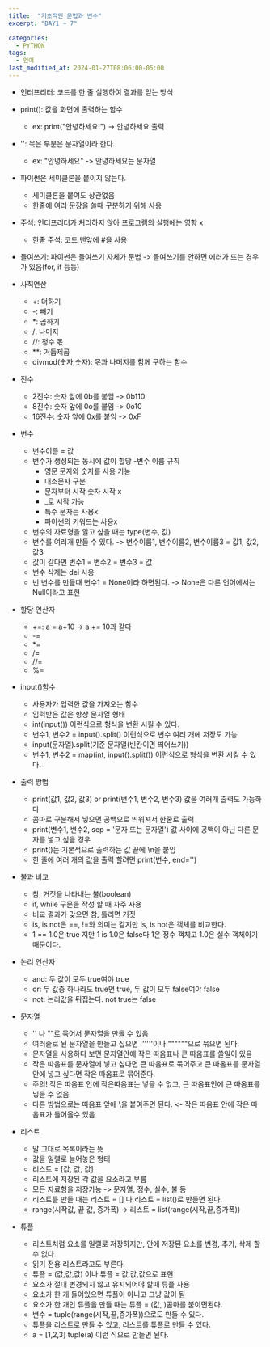 ```yaml
---
title:  "기초적인 문법과 변수"
excerpt: "DAY1 ~ 7"

categories:
  - PYTHON
tags:
  - 언어
last_modified_at: 2024-01-27T08:06:00-05:00
---
```


+ 인터프리터: 코드를 한 줄 실행하여 결과를 얻는 방식

+ print(): 값을 화면에 출력하는 함수
    - ex: print("안녕하세요!") -> 안녕하세요 출력

+ '': 묵은 부분은 문자열이라 한다.
    - ex: "안녕하세요" -> 안녕하세요는 문자열

+ 파이썬은 세미클론을 붙이지 않는다.
    - 세미클론을 붙여도 상관없음
    - 한줄에 여러 문장을 쓸때 구분하기 위해 사용

+ 주석: 인터프리터가 처리하지 않아 프로그램의 실행에는 영향 x
    - 한줄 주석: 코드 맨앞에 #을 사용

+ 들여쓰기: 파이썬은 들여쓰기 자체가 문법 -> 들여쓰기를 안하면 에러가 뜨는 경우가 있음(for, if 등등)

+ 사칙연산
    - +: 더하기
    - -: 빼기
    - *: 곱하기
    - /: 나머지
    - //: 정수 몫
    - **: 거듭제곱
    - divmod(숫자,숫자): 몫과 나머지를 함께 구하는 함수

+ 진수
    - 2진수: 숫자 앞에 0b를 붙임 -> 0b110
    - 8진수: 숫자 앞에 0o를 붙임 -> 0o10
    - 16진수: 숫자 앞에 0x를 붙임 -> 0xF

+ 변수
    - 변수이름 = 값
    - 변수가 생성되는 동시에 값이 할당
    -변수 이름 규칙
        * 영문 문자와 숫자를 사용 가능
        * 대소문자 구분
        * 문자부터 시작 숫자 시작 x
        * _로 시작 가능
        * 특수 문자는 사용x
        * 파이썬의 키워드는 사용x
    - 변수의 자료형을 알고 싶을 때는 type(변수, 값)
    - 변수를 여러개 만들 수 있다. -> 변수이름1, 변수이름2, 변수이름3 = 값1, 값2, 값3
    - 값이 같다면 변수1 = 변수2 = 변수3 = 값
    - 변수 삭제는 del 사용
    - 빈 변수를 만들때 변수1 = None이라 하면된다. -> None은 다른 언어에서는 Null이라고 표현

+ 할당 연산자
    - +=: a = a+10 -> a += 10과 같다
    - -=
    - *=
    - /=
    - //=
    - %=

+ input()함수
    - 사용자가 입력한 값을 가져오는 함수
    - 입력받은 값은 항상 문자열 형태
    - int(input()) 이런식으로 형식을 변환 시킬 수 있다.
    - 변수1, 변수2 = input().split() 이런식으로 변수 여러 개에 저장도 가능
    - input(문자열).split(기준 문자열(빈칸이면 띄어쓰기))
    - 변수1, 변수2 = map(int, input().split()) 이런식으로 형식을 변환 시킬 수 있다.

+ 출력 방법
    - print(값1, 값2, 값3) or print(변수1, 변수2, 변수3) 값을 여러개 출력도 가능하다
    - 콤마로 구분해서 넣으면 공백으로 띄워져서 한줄로 출력
    - print(변수1, 변수2, sep = '문자 또는 문자열') 값 사이에 공백이 아닌 다른 문자를 넣고 싶을 경우
    - print()는 기본적으로 출력하는 값 끝에 \n을 붙임
    - 한 줄에 여러 개의 값을 출력 할려면 print(변수, end='')

+ 불과 비교
    - 참, 거짓을 나타내는 불(boolean)
    - if, while 구문을 작성 할 때 자주 사용
    - 비교 결과가 맞으면 참, 틀리면 거짓
    - is, is not은 ==, !=와 의미는 같지만 is, is not은 객체를 비교한다.
    - 1 == 1.0은 true 지만 1 is 1.0은 false다 1은 정수 객체고 1.0은 실수 객체이기 때문이다.

+ 논리 연산자
    - and: 두 값이 모두 true여야 true
    - or: 두 값중 하나라도 true면 true, 두 값이 모두 false여야 false
    - not: 논리값을 뒤집는다. not true는 false

+ 문자열 
    - '' 나 ""로 묶어서 문자열을 만들 수 있음
    - 여러줄로 된 문자열을 만들고 싶으면 ''''''이나 """"""으로 묶으면 된다.
    - 문자열을 사용하다 보면 문자열안에 작은 따옴표나 큰 따옴표를 쓸일이 있음
    - 작은 따옴표를 문자열에 넣고 싶다면 큰 따옴표로 묶어주고 큰 따옴표를 문자열 안에 넣고 싶다면 작은 따옴표로 묶어준다.
    - 주의! 작은 따옴표 안에 작은따옴표는 넣을 수 없고, 큰 따옴표안에 큰 따옴표를 넣을 수 없음
    - 다른 방법으로는 따옴표 앞에 \을 붙여주면 된다. <- 작은 따옴표 안에 작은 따옴표가 들어올수 있음

+ 리스트
    - 말 그대로 목록이라는 뜻
    - 값을 일렬로 늘어놓은 형태
    - 리스트 = [값, 값, 값]
    - 리스트에 저장된 각 값을 요소라고 부름
    - 모든 자료형을 저장가능 -> 문자열, 정수, 실수, 불 등
    - 리스트를 만들 때는 리스트 = [] 나  리스트 = list()로 만들면 된다.
    - range(시작값, 끝 값, 증가폭) -> 리스트 = list(range(시작,끝,증가폭))

+ 튜플
    - 리스트처럼 요소를 일렬로 저장하지만, 안에 저장된 요소를 변경, 추가, 삭제 할 수 없다.
    - 읽기 전용 리스트라고도 부른다.
    - 튜플 = (값,값,값) 이나 튜플 = 값,값,값으로 표현
    - 요소가 절대 변경되지 않고 유지되어야 할때 튜플 사용
    - 요소가 한 개 들어있으면 튜플이 아니고 그냥 값이 됨
    - 요소가 한 개인 튜플을 만들 때는 튜플 = (값, )콤마를 붙이면된다.
    - 변수 = tuple(range(시작,끝,증가폭))으로도 만들 수 있다.
    - 튜플을 리스트로 만들 수 있고, 리스트를 튜플로 만들 수 있다.
    - a = [1,2,3] tuple(a) 이런 식으로 만들면 된다.
